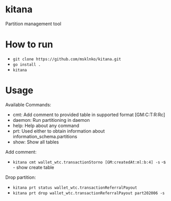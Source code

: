 # kitana
Partition management tool

# How to run
  - `git clone https://github.com/msklnko/kitana.git`
  - `go install .`
  - `kitana`

# Usage
  
  Available Commands:
   - cmt:         Add comment to provided table in supported format [GM:C:T:R:Rc]
   - daemon:      Run partitioning in daemon
   - help:        Help about any command
   - prt:         Used either to obtain information about information_schema.partitions
   - show:        Show all tables
  
  
  Add comment:
  - `kitana cmt wallet_wtc.transactionStorno [GM:createdAt:ml:b:4] -s`
   -s - show create table
  
  Drop partition:
  - `kitana prt status wallet_wtc.transactionReferralPayout`
  - `kitana prt drop wallet_wtc.transactionReferralPayout part202006 -s`

